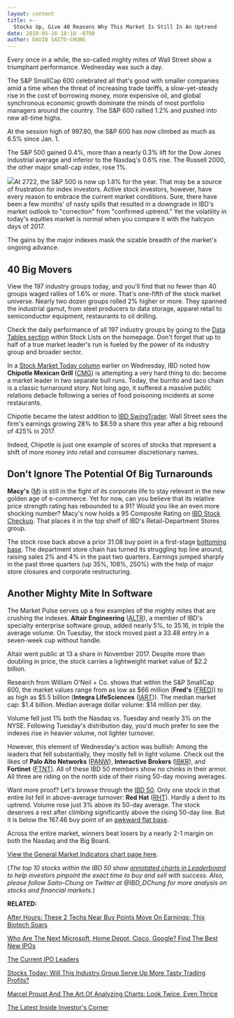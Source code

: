 ```yaml
---
layout: content
title: >-
  Stocks Up, Give 40 Reasons Why This Market Is Still In An Uptrend
date: 2018-05-16 18:10 -0700
author: DAVID SAITO-CHUNG
---
```






Every once in a while, the so-called mighty mites of Wall Street show a triumphant performance. Wednesday was such a day.




The S&P SmallCap 600 celebrated all that's good with smaller companies amid a time when the threat of increasing trade tariffs, a slow-yet-steady rise in the cost of borrowing money, more expensive oil, and global synchronous economic growth dominate the minds of most portfolio managers around the country. The S&P 600 rallied 1.2% and pushed into new all-time highs.


At the session high of 997.80, the S&P 600 has now climbed as much as 6.5% since Jan. 1.


The S&P 500 gained 0.4%, more than a nearly 0.3% lift for the Dow Jones industrial average and inferior to the Nasdaq's 0.6% rise. The Russell 2000, the other major small-cap index, rose 1%.


![](https://www.investors.com/wp-content/uploads/2018/05/MP051618-220x300.jpg)At 2722, the S&P 500 is now up 1.8% for the year. That may be a source of frustration for index investors. Active stock investors, however, have every reason to embrace the current market conditions. Sure, there have been a few months' of nasty spills that resulted in a downgrade in IBD's market outlook to "correction" from "confirmed uptrend." Yet the volatility in today's equities market is normal when you compare it with the halcyon days of 2017.


The gains by the major indexes mask the sizable breadth of the market's ongoing advance.


40 Big Movers
-------------


View the 197 industry groups today, and you'll find that no fewer than 40 groups waged rallies of 1.6% or more. That's one-fifth of the stock market universe. Nearly two dozen groups rolled 2% higher or more. They spanned the industrial gamut, from steel producers to data storage, apparel retail to semiconductor equipment, restaurants to oil drilling.


Check the daily performance of all 197 industry groups by going to the [Data Tables section](https://www.investors.com/ibd-data-tables/) within Stock Lists on the homepage. Don't forget that up to half of a true market leader's run is fueled by the power of its industry group and broader sector.



In a [Stock Market Today column](https://www.investors.com/market-trend/stock-market-today/nasdaq-chips-lead-stocks-today-up-will-this-industry-group-provide-more-tasty-trading-profits/) earlier on Wednesday, IBD noted how **Chipotle Mexican Grill** ([CMG](https://research.investors.com/quote.aspx?symbol=CMG)) is attempting a very hard thing to do: become a market leader in two separate bull runs. Today, the burrito and taco chain is a classic turnaround story. Not long ago, it suffered a massive public relations debacle following a series of food poisoning incidents at some restaurants.


Chipotle became the latest addition to [IBD SwingTrader](https://swingtrader.investors.com/#/). Wall Street sees the firm's earnings growing 28% to $8.59 a share this year after a big rebound of 425% in 2017.


Indeed, Chipotle is just one example of scores of stocks that represent a shift of more money into retail and consumer discretionary names.


Don't Ignore The Potential Of Big Turnarounds
---------------------------------------------


**Macy's** ([M](https://research.investors.com/quote.aspx?symbol=M)) is still in the fight of its corporate life to stay relevant in the new golden age of e-commerce. Yet for now, can you believe that its relative price strength rating has rebounded to a 91? Would you like an even more shocking number? Macy's now holds a 95 Composite Rating on [IBD Stock Checkup](https://research.investors.com/stock-checkup/nyse-macys-inc-m.aspx). That places it in the top shelf of IBD's Retail-Department Stores group.


The stock rose back above a prior 31.08 buy point in a first-stage [bottoming base](https://www.investors.com/how-to-invest/investors-corner/investing-after-a-market-deep-freeze-how-to-spot-the-bottoming-base/). The department store chain has turned its struggling top line around, raising sales 2% and 4% in the past two quarters. Earnings jumped sharply in the past three quarters (up 35%, 108%, 250%) with the help of major store closures and corporate restructuring.


Another Mighty Mite In Software
-------------------------------


The Market Pulse serves up a few examples of the mighty mites that are crushing the indexes. **Altair Engineering** ([ALTR](https://research.investors.com/quote.aspx?symbol=ALTR)), a member of IBD's specialty enterprise software group, added nearly 5%, to 35.16, in triple the average volume. On Tuesday, the stock moved past a 33.48 entry in a seven-week cup without handle.


Altair went public at 13 a share in November 2017. Despite more than doubling in price, the stock carries a lightweight market value of $2.2 billion.


Research from William O'Neil + Co. shows that within the S&P SmallCap 600, the market values range from as low as $66 million (**Fred's** ([FRED](https://research.investors.com/quote.aspx?symbol=FRED))) to as high as $5.5 billion (**Integra LifeSciences** ([IART](https://research.investors.com/quote.aspx?symbol=IART))). The median market cap: $1.4 billion. Median average dollar volume: $14 million per day.


Volume fell just 1% both the Nasdaq vs. Tuesday and nearly 3% on the NYSE. Following Tuesday's distribution day, you'd much prefer to see the indexes rise in heavier volume, not lighter turnover.



However, this element of Wednesday's action was bullish: Among the leaders that fell substantially, they mostly fell in light volume. Check out the likes of **Palo Alto Networks** ([PANW](https://research.investors.com/quote.aspx?symbol=PANW)), **Interactive Brokers** ([IBKR](https://research.investors.com/quote.aspx?symbol=IBKR)), and **Fortinet** ([FTNT](https://research.investors.com/quote.aspx?symbol=FTNT)). All of these IBD 50 members show no chinks in their armor. All three are riding on the north side of their rising 50-day moving averages.


Want more proof? Let's browse through the [IBD 50](https://research.investors.com/stock-lists/ibd-50/). Only one stock in that entire list fell in above-average turnover: **Red Hat** ([RHT](https://research.investors.com/quote.aspx?symbol=RHT)). Hardly a dent to its uptrend. Volume rose just 3% above its 50-day average. The stock deserves a rest after climbing significantly above the rising 50-day line. But it is below the 167.46 buy point of an [awkward flat base](https://www.investors.com/how-to-invest/investors-corner/when-to-buy-the-basics-of-a-flat-base-a-super-growth-stock-pattern/).


Across the entire market, winners beat losers by a nearly 2-1 margin on both the Nasdaq and the Big Board.


[View the General Market Indicators chart page here](https://www.investors.com/wp-content/uploads/2018/05/IBD1605152500GMI.pdf).


(*The top 10 stocks within the IBD 50 show [annotated charts in Leaderboard](https://leaderboard.investors.com/#/ibd50/top10) to help investors pinpoint the exact time to buy and sell with success. Also, please follow Saito-Chung on Twitter at @IBD\_DChung for more analysis on stocks and financial markets.*)


**RELATED:**


[After Hours: These 2 Techs Near Buy Points Move On Earnings; This Biotech Soars](https://www.investors.com/market-trend/stock-market-today/dow-jones-futures-cisco-take-two-loxo-oncology/)


[Who Are The Next Microsoft, Home Depot, Cisco, Google? Find The Best New IPOs](https://www.investors.com/news/top-ipo-stock-gems-which-new-stocks-next-google/)


[The Current IPO Leaders](https://research.investors.com/stock-lists/ipo-leaders/)


[Stocks Today: Will This Industry Group Serve Up More Tasty Trading Profits?](https://www.investors.com/market-trend/stock-market-today/nasdaq-chips-lead-stocks-today-up-will-this-industry-group-provide-more-tasty-trading-profits/)


[Marcel Proust And The Art Of Analyzing Charts: Look Twice, Even Thrice](https://www.investors.com/how-to-invest/investors-corner/stock-charts-best-growth-stocks-marcel-proust/)


[The Latest Inside Investor's Corner](https://www.investors.com/category/how-to-invest/investors-corner/)




